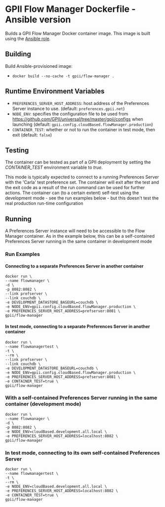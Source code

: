 # GPII Flow Manager Dockerfile - Ansible version

Builds a GPII Flow Manager Docker container image. This image is built using the [Ansible role](https://github.com/gpii-ops/ansible-flow-manager).

## Building

Build Ansible-provisioned image:
- `docker build --no-cache -t gpii/flow-manager .`

## Runtime Environment Variables

- `PREFERENCES_SERVER_HOST_ADDRESS`: host address of the Preferences Server instance to use. (default: `preferences.gpii.net`)
- `NODE_ENV`: specifies the configuration file to be used from https://github.com/GPII/universal/tree/master/gpii/configs when launching (default: `gpii.config.cloudBased.flowManager.production`)
- `CONTAINER_TEST`: whether or not to run the container in test mode, then exit (default: `false`)

## Testing

The container can be tested as part of a GPII deployment by setting the *CONTAINER_TEST* environment variable to *true*.

This mode is typically expected to connect to a running Preferences Server with the 'Carla' test preference set. The container will exit after the test and the exit code as a result of the run command can be used for further actions. The container can (to a certain extent) self-test using the development mode - see the run examples below - but this doesn't test the real production run-time configuration

## Running

A Preferences Server instance will need to be accessible to the Flow Manager container. As in the example below, this can be a self-contained Preferences Server running in the same container in development mode

### Run Examples

#### Connecting to a separate Preferences Server in another container

```
docker run \
--name flowmanager \
-d \
-p 8082:8082 \
--link prefserver \
--link couchdb \
-e DEVELOPMENT_DATASTORE_BASEURL=couchdb \
-e NODE_ENV=gpii.config.cloudBased.flowManager.production \
-e PREFERENCES_SERVER_HOST_ADDRESS=prefserver:8081 \
gpii/flow-manager
```

#### In test mode, connecting to a separate Preferences Server in another container

```
docker run \
--name flowmanagertest \
-t \
--rm \
--link prefserver \
--link couchdb \
-e DEVELOPMENT_DATASTORE_BASEURL=couchdb \
-e NODE_ENV=gpii.config.cloudBased.flowManager.production \
-e PREFERENCES_SERVER_HOST_ADDRESS=prefserver:8081 \
-e CONTAINER_TEST=true \
gpii/flow-manager
```

### With a self-contained Preferences Server running in the same container (development mode)

```
docker run \
--name flowmanager \
-d \
-p 8082:8082 \
-e NODE_ENV=cloudBased.development.all.local \
-e PREFERENCES_SERVER_HOST_ADDRESS=localhost:8082 \
gpii/flow-manager
```

### In test mode, connecting to its own self-contained Preferences Server

```
docker run \
--name flowmanagertest \
-t \
--rm \
-e NODE_ENV=cloudBased.development.all.local \
-e PREFERENCES_SERVER_HOST_ADDRESS=localhost:8082 \
-e CONTAINER_TEST=true \
gpii/flow-manager
```
